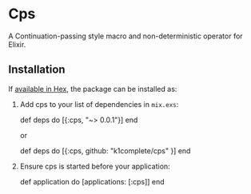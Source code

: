 # Cps

A Continuation-passing style macro and non-deterministic operator for Elixir.


## Installation

If [available in Hex](https://hex.pm/docs/publish), the package can be installed as:

  1. Add cps to your list of dependencies in `mix.exs`:

        def deps do
          [{:cps, "~> 0.0.1"}]
        end

     or

        def deps do
          [{:cps, github: "k1complete/cps" }]
        end

  2. Ensure cps is started before your application:

        def application do
          [applications: [:cps]]
        end

